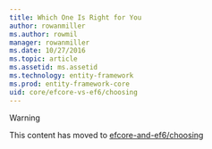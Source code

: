 ```yaml
---
title: Which One Is Right for You
author: rowanmiller
ms.author: rowmil
manager: rowanmiller
ms.date: 10/27/2016
ms.topic: article
ms.assetid: ms.assetid
ms.technology: entity-framework
ms.prod: entity-framework-core 
uid: core/efcore-vs-ef6/choosing
---
```


> [!WARNING]
> This content has moved to [efcore-and-ef6/choosing](../../efcore-and-ef6/choosing.md)
